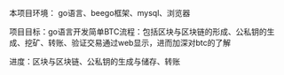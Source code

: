 本项目环境：
  go语言、beego框架、mysql、浏览器
  
  项目目标：go语言开发简单BTC流程：包括区块与区块链的形成、公私钥的生成、挖矿、转账、验证交易通过web显示，进而加深对btc的了解
  
  进度：区块与区块链、公私钥的生成与储存、转账
  
  
  
